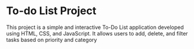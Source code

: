 # To-do List Project
This project is a simple and interactive To-Do List application developed using HTML, CSS, and JavaScript. It allows users to add, delete, and filter tasks based on priority and category
